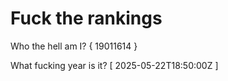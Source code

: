 # Fuck the rankings

Who the hell am I?
{ 19011614 }

What fucking year is it?
[ 2025-05-22T18:50:00Z ]
